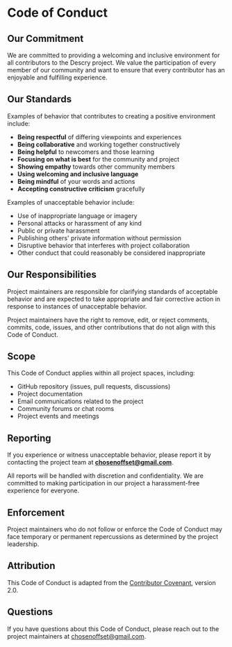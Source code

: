 # Code of Conduct

## Our Commitment

We are committed to providing a welcoming and inclusive environment for all contributors to the Descry project. We value the participation of every member of our community and want to ensure that every contributor has an enjoyable and fulfilling experience.

## Our Standards

Examples of behavior that contributes to creating a positive environment include:

- **Being respectful** of differing viewpoints and experiences
- **Being collaborative** and working together constructively
- **Being helpful** to newcomers and those learning
- **Focusing on what is best** for the community and project
- **Showing empathy** towards other community members
- **Using welcoming and inclusive language**
- **Being mindful** of your words and actions
- **Accepting constructive criticism** gracefully

Examples of unacceptable behavior include:

- Use of inappropriate language or imagery
- Personal attacks or harassment of any kind
- Public or private harassment
- Publishing others' private information without permission
- Disruptive behavior that interferes with project collaboration
- Other conduct that could reasonably be considered inappropriate

## Our Responsibilities

Project maintainers are responsible for clarifying standards of acceptable behavior and are expected to take appropriate and fair corrective action in response to instances of unacceptable behavior.

Project maintainers have the right to remove, edit, or reject comments, commits, code, issues, and other contributions that do not align with this Code of Conduct.

## Scope

This Code of Conduct applies within all project spaces, including:

- GitHub repository (issues, pull requests, discussions)
- Project documentation
- Email communications related to the project  
- Community forums or chat rooms
- Project events and meetings

## Reporting

If you experience or witness unacceptable behavior, please report it by contacting the project team at **chosenoffset@gmail.com**. 

All reports will be handled with discretion and confidentiality. We are committed to making participation in our project a harassment-free experience for everyone.

## Enforcement

Project maintainers who do not follow or enforce the Code of Conduct may face temporary or permanent repercussions as determined by the project leadership.

## Attribution

This Code of Conduct is adapted from the [Contributor Covenant](https://www.contributor-covenant.org/), version 2.0.

## Questions

If you have questions about this Code of Conduct, please reach out to the project maintainers at chosenoffset@gmail.com.